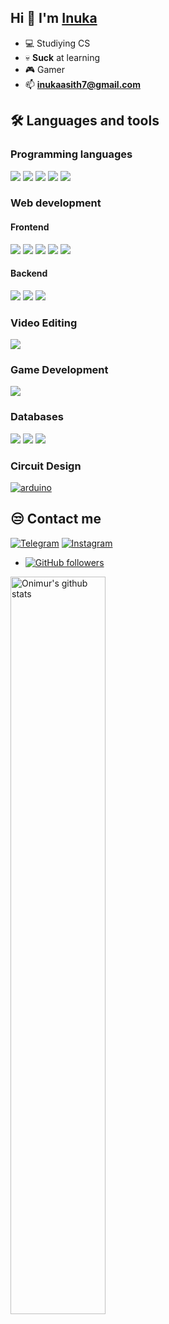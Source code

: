## Hi 👋 I'm [Inuka](https://github.com/InukaAsith) 

- 💻 Studiying CS
- 💀 **Suck** at learning
- 🎮 Gamer
- 📫 **inukaasith7@gmail.com**

## 🛠️ Languages and tools


### Programming languages
<a href="#"><img src="https://img.icons8.com/fluency/48/null/python.png"/></a>
<a href="#"><img src="https://img.icons8.com/fluency/48/c-programming.png"/></a>
<a href="#"><img src="https://img.icons8.com/fluency/48/null/javascript.png"/></a>
<a href="#"><img src="https://img.icons8.com/color/48/java-coffee-cup-logo--v1.png"/></a>
<a href="#"><img src="https://img.icons8.com/color/48/assembly.png"/></a>


### Web development
#### Frontend
<a href="#"><img src="https://img.icons8.com/fluency/48/null/html-5.png"/></a>
<a href="#"><img src="https://img.icons8.com/fluency/48/null/css3.png"/></a>
<a href="#"><img src="https://img.icons8.com/fluency/48/null/javascript.png"/></a>
<a href="#"><img src="https://img.icons8.com/fluency/48/tailwind_css.png"/></a>
<a href="#"><img src="https://img.icons8.com/color/48/sass.png"/></a>


#### Backend
<a href="#"><img src="https://img.icons8.com/color/48/django.png"></a>
<a href="#"><img src="https://img.icons8.com/nolan/64/flask.png"></a>
<a href="#"><img src="https://img.icons8.com/color/48/api-settings.png"/></a>

### Video Editing
<a href="#"><img src="https://img.icons8.com/color/48/davinci-resolve.png"/></a>

### Game Development
<a href="#"><img src="https://img.icons8.com/color/48/unreal-engine.png"/></a>



### Databases
<a href="https://www.mysql.com" target="_blank"><img src="https://img.icons8.com/fluency/48/null/mysql-logo.png"/></a>
<a href="https://www.postgresql.org" target="_blank"><img src="https://img.icons8.com/color/48/null/postgreesql.png"/></a>
<a href="https://www.mongodb.com" target="_blank"><img src="https://img.icons8.com/external-tal-revivo-color-tal-revivo/48/null/external-mongodb-a-cross-platform-document-oriented-database-program-logo-color-tal-revivo.png"/></a>



### Circuit Design
<a href="h#"><img src="https://img.icons8.com/fluency/48/arduino.png" alt="arduino"/></a>


## 😒 Contact me
<a href="https://telegram.me/InukaAsith" target="_blank"><img src="https://img.icons8.com/fluency/48/000000/telegram-app.png" alt="Telegram"></a>
<a href="https://www.instagram.com/Inukaasith6" target="_blank"><img src="https://img.icons8.com/fluency/48/000000/instagram-new.png" alt="Instagram"></a>


- [![GitHub followers](https://img.shields.io/github/followers/inukaasith.svg?style=social&label=Follow&maxAge=2592000)](https://github.com/inukaasith?tab=followers)
<p>
  <a href="https://github.com/inukaasith/handle-path-oz">
    <img width="55%" align="left" alt="Onimur's github stats" src="https://github-readme-stats.vercel.app/api?username=inukaasith&show_icons=true&hide_border=true" />
  </a>
</p>

